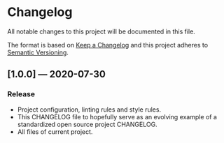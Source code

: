 # Changelog

All notable changes to this project will be documented in this file.

The format is based on [Keep a Changelog](http://keepachangelog.com/en/1.0.0/)
and this project adheres to [Semantic Versioning](http://semver.org/spec/v2.0.0.html).

## [1.0.0] — 2020-07-30

### Release

- Project configuration, linting rules and style rules.
- This CHANGELOG file to hopefully serve as an evolving example of a standardized open source project CHANGELOG.
- All files of current project.
